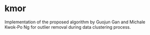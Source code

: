 # kmor
Implementation of the proposed algorithm by Guojun Gan and Michale Kwok-Po Ng for outlier removal during data clustering process.
